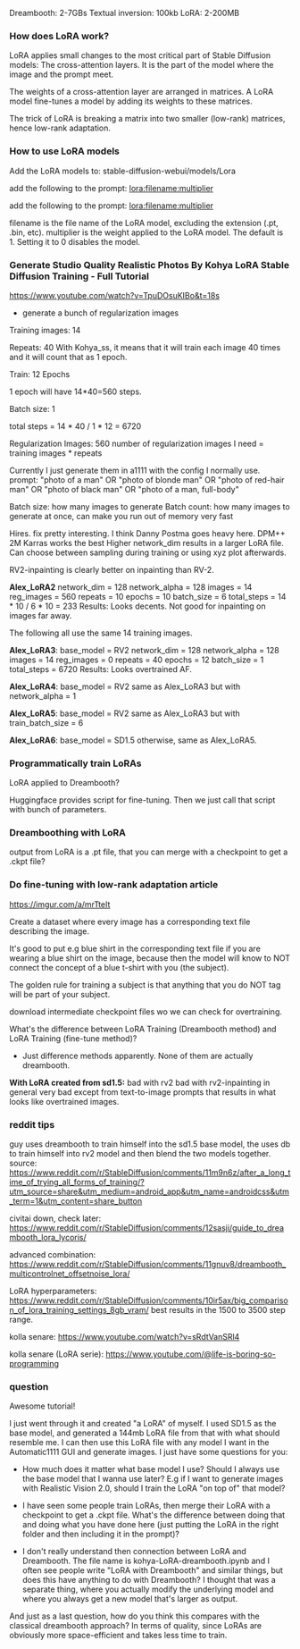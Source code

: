 Dreambooth: 2-7GBs
Textual inversion: 100kb
LoRA: 2-200MB

### How does LoRA work?

LoRA applies small changes to the most critical part of Stable Diffusion models: The cross-attention layers. It is the part of the model where the image and the prompt meet.

The weights of a cross-attention layer are arranged in matrices. A LoRA model fine-tunes a model by adding its weights to these matrices.

The trick of LoRA is breaking a matrix into two smaller (low-rank) matrices, hence low-rank adaptation.

### How to use LoRA models

Add the LoRA models to: stable-diffusion-webui/models/Lora

add the following to the prompt: <lora:filename:multiplier>

add the following to the prompt: <lora:filename:multiplier>

filename is the file name of the LoRA model, excluding the extension (.pt, .bin, etc).
multiplier is the weight applied to the LoRA model. The default is 1. Setting it to 0 disables the model.

### Generate Studio Quality Realistic Photos By Kohya LoRA Stable Diffusion Training - Full Tutorial

https://www.youtube.com/watch?v=TpuDOsuKIBo&t=18s

- generate a bunch of regularization images

Training images: 14

Repeats: 40
With Kohya_ss, it means that it will train each image 40 times and it will count that as 1 epoch.

Train: 12 Epochs

1 epoch will have 14\*40=560 steps.

Batch size: 1

total steps = 14 \* 40 / 1 \* 12 = 6720

Regularization Images: 560
number of regularization images I need = training images \* repeats

Currently I just generate them in a1111 with the config I normally use.
prompt: "photo of a man" OR "photo of blonde man" OR "photo of red-hair man" OR "photo of black man" OR "photo of a man, full-body"

Batch size: how many images to generate
Batch count: how many images to generate at once, can make you run out of memory very fast

Hires. fix pretty interesting.
I think Danny Postma goes heavy here.
DPM++ 2M Karras works the best
Higher network_dim results in a larger LoRA file.
Can choose between sampling during training or using xyz plot afterwards.

RV2-inpainting is clearly better on inpainting than RV-2.

**Alex_LoRA2**
network_dim = 128
network_alpha = 128
images = 14
reg_images = 560
repeats = 10
epochs = 10
batch_size = 6
total_steps = 14 \* 10 / 6 \* 10 = 233
Results: Looks decents. Not good for inpainting on images far away.

The following all use the same 14 training images.

**Alex_LoRA3**:
base_model = RV2
network_dim = 128
network_alpha = 128
images = 14
reg_images = 0
repeats = 40
epochs = 12
batch_size = 1
total_steps = 6720
Results: Looks overtrained AF.

**Alex_LoRA4**:
base_model = RV2
same as Alex_LoRA3 but with network_alpha = 1

**Alex_LoRA5**:
base_model = RV2
same as Alex_LoRA3 but with train_batch_size = 6

**Alex_LoRA6**:
base_model = SD1.5
otherwise, same as Alex_LoRA5.

### Programmatically train LoRAs

LoRA applied to Dreambooth?

Huggingface provides script for fine-tuning. Then we just call that script with bunch of parameters.

### Dreamboothing with LoRA

output from LoRA is a .pt file, that you can merge with a checkpoint to get a .ckpt file?

### Do fine-tuning with low-rank adaptation article

https://imgur.com/a/mrTteIt

Create a dataset where every image has a corresponding text file describing the image.

It's good to put e.g blue shirt in the corresponding text file if you are wearing a blue shirt on the image, because then the model will know to NOT connect the concept of a blue t-shirt with you (the subject).

The golden rule for training a subject is that anything that you do NOT tag will be part of your subject.

download intermediate checkpoint files wo we can check for overtraining.

What's the difference between LoRA Training (Dreambooth method) and LoRA Training (fine-tune method)?

- Just difference methods apparently. None of them are actually dreambooth.

**With LoRA created from sd1.5:**
bad with rv2
bad with rv2-inpainting
in general very bad except from text-to-image prompts that results in what looks like overtrained images.

### reddit tips

guy uses dreambooth to train himself into the sd1.5 base model, the uses db to train himself into rv2 model and then blend the two models together. source:
https://www.reddit.com/r/StableDiffusion/comments/11m9n6z/after_a_long_time_of_trying_all_forms_of_training/?utm_source=share&utm_medium=android_app&utm_name=androidcss&utm_term=1&utm_content=share_button

civitai down, check later: https://www.reddit.com/r/StableDiffusion/comments/12sasji/guide_to_dreambooth_lora_lycoris/

advanced combination: https://www.reddit.com/r/StableDiffusion/comments/11gnuv8/dreambooth_multicontrolnet_offsetnoise_lora/

LoRA hyperparameters: https://www.reddit.com/r/StableDiffusion/comments/10ir5ax/big_comparison_of_lora_training_settings_8gb_vram/
best results in the 1500 to 3500 step range.

kolla senare: https://www.youtube.com/watch?v=sRdtVanSRl4

kolla senare (LoRA serie): https://www.youtube.com/@life-is-boring-so-programming

### question

Awesome tutorial!

I just went through it and created "a LoRA" of myself. I used SD1.5 as the base model, and generated a 144mb LoRA file from that with what should resemble me. I can then use this LoRA file with any model I want in the Automatic1111 GUI and generate images. I just have some questions for you:

- How much does it matter what base model I use? Should I always use the base model that I wanna use later? E.g if I want to generate images with Realistic Vision 2.0, should I train the LoRA "on top of" that model?

- I have seen some people train LoRAs, then merge their LoRA with a checkpoint to get a .ckpt file. What's the difference between doing that and doing what you have done here (just putting the LoRA in the right folder and then including it in the prompt)?

- I don't really understand then connection between LoRA and Dreambooth. The file name is kohya-LoRA-dreambooth.ipynb and I often see people write "LoRA with Dreambooth" and similar things, but does this have anything to do with Dreambooth? I thought that was a separate thing, where you actually modify the underlying model and where you always get a new model that's larger as output.

And just as a last question, how do you think this compares with the classical dreambooth approach? In terms of quality, since LoRAs are obviously more space-efficient and takes less time to train.
